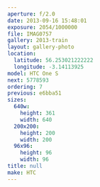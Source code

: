 ```yaml
---
aperture: f/2.0
date: 2013-09-16 15:48:01
exposure: 2054/1000000
file: IMAG0757
gallery: 2013-train
layout: gallery-photo
location:
  latitude: 56.253021222222
  longitude: -3.14113925
model: HTC One S
next: 5778593
ordering: 7
previous: e6bba51
sizes:
  640w:
    height: 361
    width: 640
  200x200:
    height: 200
    width: 200
  96x96:
    height: 96
    width: 96
title: null
make: HTC
---
```

